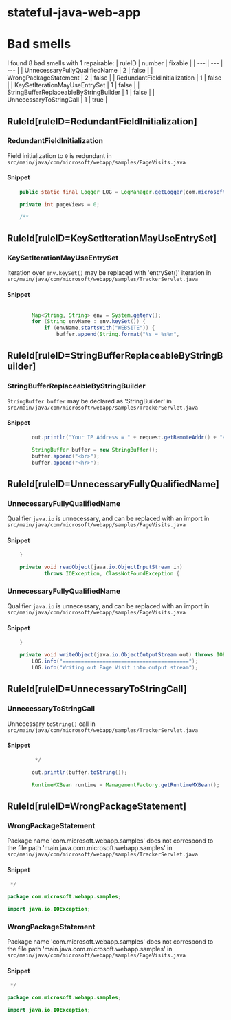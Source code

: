 # stateful-java-web-app 
 
# Bad smells
I found 8 bad smells with 1 repairable:
| ruleID | number | fixable |
| --- | --- | --- |
| UnnecessaryFullyQualifiedName | 2 | false |
| WrongPackageStatement | 2 | false |
| RedundantFieldInitialization | 1 | false |
| KeySetIterationMayUseEntrySet | 1 | false |
| StringBufferReplaceableByStringBuilder | 1 | false |
| UnnecessaryToStringCall | 1 | true |
## RuleId[ruleID=RedundantFieldInitialization]
### RedundantFieldInitialization
Field initialization to `0` is redundant
in `src/main/java/com/microsoft/webapp/samples/PageVisits.java`
#### Snippet
```java
    public static final Logger LOG = LogManager.getLogger(com.microsoft.webapp.samples.PageVisits.class);

    private int pageViews = 0;

    /**
```

## RuleId[ruleID=KeySetIterationMayUseEntrySet]
### KeySetIterationMayUseEntrySet
Iteration over `env.keySet()` may be replaced with 'entrySet()' iteration
in `src/main/java/com/microsoft/webapp/samples/TrackerServlet.java`
#### Snippet
```java

        Map<String, String> env = System.getenv();
        for (String envName : env.keySet()) {
            if (envName.startsWith("WEBSITE")) {
                buffer.append(String.format("%s = %s%n",
```

## RuleId[ruleID=StringBufferReplaceableByStringBuilder]
### StringBufferReplaceableByStringBuilder
`StringBuffer buffer` may be declared as 'StringBuilder'
in `src/main/java/com/microsoft/webapp/samples/TrackerServlet.java`
#### Snippet
```java
        out.println("Your IP Address = " + request.getRemoteAddr() + "<br>");

        StringBuffer buffer = new StringBuffer();
        buffer.append("<br>");
        buffer.append("<hr>");
```

## RuleId[ruleID=UnnecessaryFullyQualifiedName]
### UnnecessaryFullyQualifiedName
Qualifier `java.io` is unnecessary, and can be replaced with an import
in `src/main/java/com/microsoft/webapp/samples/PageVisits.java`
#### Snippet
```java
    }

    private void readObject(java.io.ObjectInputStream in)
            throws IOException, ClassNotFoundException {

```

### UnnecessaryFullyQualifiedName
Qualifier `java.io` is unnecessary, and can be replaced with an import
in `src/main/java/com/microsoft/webapp/samples/PageVisits.java`
#### Snippet
```java
    }

    private void writeObject(java.io.ObjectOutputStream out) throws IOException {
        LOG.info("=========================================");
        LOG.info("Writing out Page Visit into output stream");
```

## RuleId[ruleID=UnnecessaryToStringCall]
### UnnecessaryToStringCall
Unnecessary `toString()` call
in `src/main/java/com/microsoft/webapp/samples/TrackerServlet.java`
#### Snippet
```java
         */

        out.println(buffer.toString());

        RuntimeMXBean runtime = ManagementFactory.getRuntimeMXBean();
```

## RuleId[ruleID=WrongPackageStatement]
### WrongPackageStatement
Package name 'com.microsoft.webapp.samples' does not correspond to the file path 'main.java.com.microsoft.webapp.samples'
in `src/main/java/com/microsoft/webapp/samples/TrackerServlet.java`
#### Snippet
```java
 */

package com.microsoft.webapp.samples;

import java.io.IOException;
```

### WrongPackageStatement
Package name 'com.microsoft.webapp.samples' does not correspond to the file path 'main.java.com.microsoft.webapp.samples'
in `src/main/java/com/microsoft/webapp/samples/PageVisits.java`
#### Snippet
```java
 */

package com.microsoft.webapp.samples;

import java.io.IOException;
```

